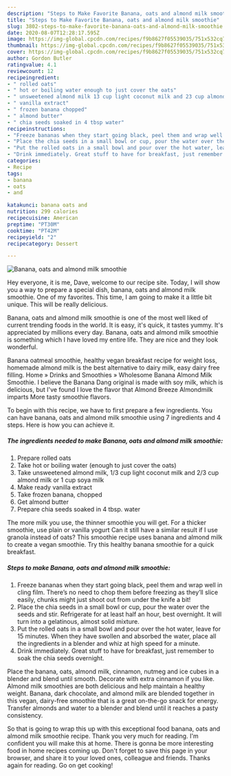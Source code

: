 ```yaml
---
description: "Steps to Make Favorite Banana, oats and almond milk smoothie"
title: "Steps to Make Favorite Banana, oats and almond milk smoothie"
slug: 3802-steps-to-make-favorite-banana-oats-and-almond-milk-smoothie
date: 2020-08-07T12:28:17.595Z
image: https://img-global.cpcdn.com/recipes/f9b8627f05539035/751x532cq70/banana-oats-and-almond-milk-smoothie-recipe-main-photo.jpg
thumbnail: https://img-global.cpcdn.com/recipes/f9b8627f05539035/751x532cq70/banana-oats-and-almond-milk-smoothie-recipe-main-photo.jpg
cover: https://img-global.cpcdn.com/recipes/f9b8627f05539035/751x532cq70/banana-oats-and-almond-milk-smoothie-recipe-main-photo.jpg
author: Gordon Butler
ratingvalue: 4.1
reviewcount: 12
recipeingredient:
- " rolled oats"
- " hot or boiling water enough to just cover the oats"
- " unsweetened almond milk 13 cup light coconut milk and 23 cup almond milk or 1 cup soya milk"
- " vanilla extract"
- " frozen banana chopped"
- " almond butter"
- " chia seeds soaked in 4 tbsp water"
recipeinstructions:
- "Freeze bananas when they start going black, peel them and wrap well in cling film. There’s no need to chop them before freezing as they’ll slice easily, chunks might just shoot out from under the knife a bit!"
- "Place the chia seeds in a small bowl or cup, pour the water over the seeds and stir. Refrigerate for at least half an hour, best overnight. It will turn into a gelatinous, almost solid mixture."
- "Put the rolled oats in a small bowl and pour over the hot water, leave for 15 minutes. When they have swollen and absorbed the water, place all the ingredients in a blender and whiz at high speed for a minute."
- "Drink immediately. Great stuff to have for breakfast, just remember to soak the chia seeds overnight."
categories:
- Recipe
tags:
- banana
- oats
- and

katakunci: banana oats and 
nutrition: 299 calories
recipecuisine: American
preptime: "PT30M"
cooktime: "PT42M"
recipeyield: "2"
recipecategory: Dessert

---
```



![Banana, oats and almond milk smoothie](https://img-global.cpcdn.com/recipes/f9b8627f05539035/751x532cq70/banana-oats-and-almond-milk-smoothie-recipe-main-photo.jpg)

Hey everyone, it is me, Dave, welcome to our recipe site. Today, I will show you a way to prepare a special dish, banana, oats and almond milk smoothie. One of my favorites. This time, I am going to make it a little bit unique. This will be really delicious.

Banana, oats and almond milk smoothie is one of the most well liked of current trending foods in the world. It is easy, it's quick, it tastes yummy. It's appreciated by millions every day. Banana, oats and almond milk smoothie is something which I have loved my entire life. They are nice and they look wonderful.

Banana oatmeal smoothie, healthy vegan breakfast recipe for weight loss, homemade almond milk is the best alternative to dairy milk, easy dairy free filling. Home » Drinks and Smoothies » Wholesome Banana Almond Milk Smoothie. I believe the Banana Dang original is made with soy milk, which is delicious, but I&#39;ve found I love the flavor that Almond Breeze Almondmilk imparts More tasty smoothie flavors.


To begin with this recipe, we have to first prepare a few ingredients. You can have banana, oats and almond milk smoothie using 7 ingredients and 4 steps. Here is how you can achieve it.

<!--inarticleads1-->

##### The ingredients needed to make Banana, oats and almond milk smoothie:

1. Prepare  rolled oats
1. Take  hot or boiling water (enough to just cover the oats)
1. Take  unsweetened almond milk, 1/3 cup light coconut milk and 2/3 cup almond milk or 1 cup soya milk
1. Make ready  vanilla extract
1. Take  frozen banana, chopped
1. Get  almond butter
1. Prepare  chia seeds soaked in 4 tbsp. water


The more milk you use, the thinner smoothie you will get. For a thicker smoothie, use plain or vanilla yogurt Can it still have a similar result if I use granola instead of oats? This smoothie recipe uses banana and almond milk to create a vegan smoothie. Try this healthy banana smoothie for a quick breakfast. 

<!--inarticleads2-->

##### Steps to make Banana, oats and almond milk smoothie:

1. Freeze bananas when they start going black, peel them and wrap well in cling film. There’s no need to chop them before freezing as they’ll slice easily, chunks might just shoot out from under the knife a bit!
1. Place the chia seeds in a small bowl or cup, pour the water over the seeds and stir. Refrigerate for at least half an hour, best overnight. It will turn into a gelatinous, almost solid mixture.
1. Put the rolled oats in a small bowl and pour over the hot water, leave for 15 minutes. When they have swollen and absorbed the water, place all the ingredients in a blender and whiz at high speed for a minute.
1. Drink immediately. Great stuff to have for breakfast, just remember to soak the chia seeds overnight.


Place the banana, oats, almond milk, cinnamon, nutmeg and ice cubes in a blender and blend until smooth. Decorate with extra cinnamon if you like. Almond milk smoothies are both delicious and help maintain a healthy weight. Banana, dark chocolate, and almond milk are blended together in this vegan, dairy-free smoothie that is a great on-the-go snack for energy. Transfer almonds and water to a blender and blend until it reaches a pasty consistency. 

So that is going to wrap this up with this exceptional food banana, oats and almond milk smoothie recipe. Thank you very much for reading. I'm confident you will make this at home. There is gonna be more interesting food in home recipes coming up. Don't forget to save this page in your browser, and share it to your loved ones, colleague and friends. Thanks again for reading. Go on get cooking!
